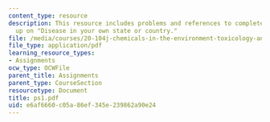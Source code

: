 ```yaml
---
content_type: resource
description: This resource includes problems and references to complete the write
  up on "Disease in your own state or country."
file: /media/courses/20-104j-chemicals-in-the-environment-toxicology-and-public-health-be-104j-spring-2005/e6af6660c05a86ef345e239862a90e24_ps1.pdf
file_type: application/pdf
learning_resource_types:
- Assignments
ocw_type: OCWFile
parent_title: Assignments
parent_type: CourseSection
resourcetype: Document
title: ps1.pdf
uid: e6af6660-c05a-86ef-345e-239862a90e24
---
```

